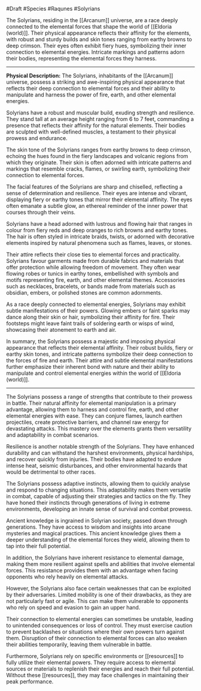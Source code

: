 #Draft #Species #Raqunes #Solyrians

The Solyrians, residing in the [[Arcanum]] universe, are a race deeply connected to the elemental forces that shape the world of [[Eldoria (world)]]. Their physical appearance reflects their affinity for the elements, with robust and sturdy builds and skin tones ranging from earthy browns to deep crimson. Their eyes often exhibit fiery hues, symbolizing their inner connection to elemental energies. Intricate markings and patterns adorn their bodies, representing the elemental forces they harness.

<hr>

**Physical Description:**
The Solyrians, inhabitants of the [[Arcanum]] universe, possess a striking and awe-inspiring physical appearance that reflects their deep connection to elemental forces and their ability to manipulate and harness the power of fire, earth, and other elemental energies.

Solyrians have a robust and muscular build, exuding strength and resilience. They stand tall at an average height ranging from 6 to 7 feet, commanding a presence that reflects their affinity for the natural elements. Their bodies are sculpted with well-defined muscles, a testament to their physical prowess and endurance.

The skin tone of the Solyrians ranges from earthy browns to deep crimson, echoing the hues found in the fiery landscapes and volcanic regions from which they originate. Their skin is often adorned with intricate patterns and markings that resemble cracks, flames, or swirling earth, symbolizing their connection to elemental forces.

The facial features of the Solyrians are sharp and chiselled, reflecting a sense of determination and resilience. Their eyes are intense and vibrant, displaying fiery or earthy tones that mirror their elemental affinity. The eyes often emanate a subtle glow, an ethereal reminder of the inner power that courses through their veins.

Solyrians have a head adorned with lustrous and flowing hair that ranges in colour from fiery reds and deep oranges to rich browns and earthy tones. The hair is often styled in intricate braids, twists, or adorned with decorative elements inspired by natural phenomena such as flames, leaves, or stones.

Their attire reflects their close ties to elemental forces and practicality. Solyrians favour garments made from durable fabrics and materials that offer protection while allowing freedom of movement. They often wear flowing robes or tunics in earthy tones, embellished with symbols and motifs representing fire, earth, and other elemental themes. Accessories such as necklaces, bracelets, or bands made from materials such as obsidian, embers, or polished stones are common adornments.

As a race deeply connected to elemental energies, Solyrians may exhibit subtle manifestations of their powers. Glowing embers or faint sparks may dance along their skin or hair, symbolizing their affinity for fire. Their footsteps might leave faint trails of soldering earth or wisps of wind, showcasing their atonement to earth and air.

In summary, the Solyrians possess a majestic and imposing physical appearance that reflects their elemental affinity. Their robust builds, fiery or earthy skin tones, and intricate patterns symbolize their deep connection to the forces of fire and earth. Their attire and subtle elemental manifestations further emphasize their inherent bond with nature and their ability to manipulate and control elemental energies within the world of [[Eldoria (world)]].

<hr>

The Solyrians possess a range of strengths that contribute to their prowess in battle. Their natural affinity for elemental manipulation is a primary advantage, allowing them to harness and control fire, earth, and other elemental energies with ease. They can conjure flames, launch earthen projectiles, create protective barriers, and channel raw energy for devastating attacks. This mastery over the elements grants them versatility and adaptability in combat scenarios.

Resilience is another notable strength of the Solyrians. They have enhanced durability and can withstand the harshest environments, physical hardships, and recover quickly from injuries. Their bodies have adapted to endure intense heat, seismic disturbances, and other environmental hazards that would be detrimental to other races.

The Solyrians possess adaptive instincts, allowing them to quickly analyse and respond to changing situations. This adaptability makes them versatile in combat, capable of adjusting their strategies and tactics on the fly. They have honed their instincts through generations of living in extreme environments, developing an innate sense of survival and combat prowess.

Ancient knowledge is ingrained in Solyrian society, passed down through generations. They have access to wisdom and insights into arcane mysteries and magical practices. This ancient knowledge gives them a deeper understanding of the elemental forces they wield, allowing them to tap into their full potential.

In addition, the Solyrians have inherent resistance to elemental damage, making them more resilient against spells and abilities that involve elemental forces. This resistance provides them with an advantage when facing opponents who rely heavily on elemental attacks.

However, the Solyrians also face certain weaknesses that can be exploited by their adversaries. Limited mobility is one of their drawbacks, as they are not particularly fast or agile. This can make them vulnerable to opponents who rely on speed and evasion to gain an upper hand.

Their connection to elemental energies can sometimes be unstable, leading to unintended consequences or loss of control. They must exercise caution to prevent backlashes or situations where their own powers turn against them. Disruption of their connection to elemental forces can also weaken their abilities temporarily, leaving them vulnerable in battle.

Furthermore, Solyrians rely on specific environments or [[resources]] to fully utilize their elemental powers. They require access to elemental sources or materials to replenish their energies and reach their full potential. Without these [[resources]], they may face challenges in maintaining their peak performance.